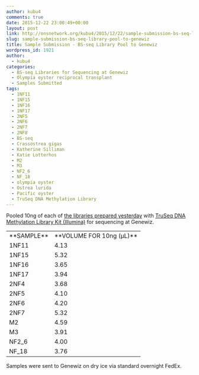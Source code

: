 ```yaml
---
author: kubu4
comments: true
date: 2015-12-22 23:00:49+00:00
layout: post
link: http://onsnetwork.org/kubu4/2015/12/22/sample-submission-bs-seq-library-pool-to-genewiz/
slug: sample-submission-bs-seq-library-pool-to-genewiz
title: Sample Submission - BS-seq Library Pool to Genewiz
wordpress_id: 1921
author:
  - kubu4
categories:
  - BS-seq Libraries for Sequencing at Genewiz
  - Olympia oyster reciprocal transplant
  - Samples Submitted
tags:
  - 1NF11
  - 1NF15
  - 1NF16
  - 1NF17
  - 2NF5
  - 2NF6
  - 2NF7
  - 2NF8
  - BS-seq
  - Crassostrea gigas
  - Katherine Silliman
  - Katie Lotterhos
  - M2
  - M3
  - NF2_6
  - NF_18
  - olympia oyster
  - Ostrea lurida
  - Pacific oyster
  - TruSeq DNA Methylation Library
---
```


Pooled 10ng of each of [the libraries prepared yesterday](http://onsnetwork.org/kubu4/2015/12/21/illumina-methylation-library-construction-olyc-gigas-bisulfite-treated-dna/) with [TruSeq DNA Methylation Library Kit (Illumina)](https://github.com/sr320/LabDocs/blob/master/protocols/Commercial_Protocols/Illumina_truseq-dna-methylation-library-prep-guide-15066014-a.pdf) for sequencing at Genewiz.

<table cellpadding="0" cellspacing="0" border="0" dir="ltr" > 
<tbody >
<tr >

<td data-sheets-value="[null,2,"Sample"]" >**SAMPLE**
</td>

<td data-sheets-value="[null,2,"Vol for 10ng (uL)"]" >**VOLUME FOR 10ng (μL)**
</td>
</tr>
<tr >

<td data-sheets-value="[null,2,"1NF11"]" >1NF11
</td>

<td data-sheets-value="[null,3,null,4.132231404958678]" data-sheets-numberformat="[null,2,"0.00",1]" data-sheets-formula="=10/R[-16]C[5]" >4.13
</td>
</tr>
<tr >

<td data-sheets-value="[null,2,"1NF15"]" >1NF15
</td>

<td data-sheets-value="[null,3,null,5.319148936170213]" data-sheets-numberformat="[null,2,"0.00",1]" data-sheets-formula="=10/R[-16]C[5]" >5.32
</td>
</tr>
<tr >

<td data-sheets-value="[null,2,"1NF16"]" >1NF16
</td>

<td data-sheets-value="[null,3,null,3.64963503649635]" data-sheets-numberformat="[null,2,"0.00",1]" data-sheets-formula="=10/R[-16]C[5]" >3.65
</td>
</tr>
<tr >

<td data-sheets-value="[null,2,"1NF17"]" >1NF17
</td>

<td data-sheets-value="[null,3,null,3.937007874015748]" data-sheets-numberformat="[null,2,"0.00",1]" data-sheets-formula="=10/R[-16]C[5]" >3.94
</td>
</tr>
<tr >

<td data-sheets-value="[null,2,"2NF4"]" >2NF4
</td>

<td data-sheets-value="[null,3,null,3.676470588235294]" data-sheets-numberformat="[null,2,"0.00",1]" data-sheets-formula="=10/R[-16]C[5]" >3.68
</td>
</tr>
<tr >

<td data-sheets-value="[null,2,"2NF5"]" >2NF5
</td>

<td data-sheets-value="[null,3,null,4.098360655737705]" data-sheets-numberformat="[null,2,"0.00",1]" data-sheets-formula="=10/R[-16]C[5]" >4.10
</td>
</tr>
<tr >

<td data-sheets-value="[null,2,"2NF6"]" >2NF6
</td>

<td data-sheets-value="[null,3,null,4.201680672268908]" data-sheets-numberformat="[null,2,"0.00",1]" data-sheets-formula="=10/R[-16]C[5]" >4.20
</td>
</tr>
<tr >

<td data-sheets-value="[null,2,"2NF7"]" >2NF7
</td>

<td data-sheets-value="[null,3,null,5.319148936170213]" data-sheets-numberformat="[null,2,"0.00",1]" data-sheets-formula="=10/R[-16]C[5]" >5.32
</td>
</tr>
<tr >

<td data-sheets-value="[null,2,"M2"]" >M2
</td>

<td data-sheets-value="[null,3,null,4.587155963302752]" data-sheets-numberformat="[null,2,"0.00",1]" data-sheets-formula="=10/R[-16]C[5]" >4.59
</td>
</tr>
<tr >

<td data-sheets-value="[null,2,"M3"]" >M3
</td>

<td data-sheets-value="[null,3,null,3.90625]" data-sheets-numberformat="[null,2,"0.00",1]" data-sheets-formula="=10/R[-16]C[5]" >3.91
</td>
</tr>
<tr >

<td data-sheets-value="[null,2,"NF2_6"]" >NF2_6
</td>

<td data-sheets-value="[null,3,null,4]" data-sheets-numberformat="[null,2,"0.00",1]" data-sheets-formula="=10/R[-16]C[5]" >4.00
</td>
</tr>
<tr >

<td data-sheets-value="[null,2,"NF_18"]" >NF_18
</td>

<td data-sheets-value="[null,3,null,3.7593984962406015]" data-sheets-numberformat="[null,2,"0.00",1]" data-sheets-formula="=10/R[-16]C[5]" >3.76
</td>
</tr>
</tbody>
</table>

Samples were sent to Genewiz on dry ice via standard overnight FedEx.
